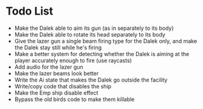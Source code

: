﻿# Todo List

* Make the Dalek able to aim its gun (as in separately to its body)
* Make the Dalek able to rotate its head separately to its body
* Give the lazer gun a single beam firing type for the Dalek only, and make the Dalek stay still while he's firing
* Make a better system for detecting whether the Dalek is aiming at the player accurately enough to fire (use raycasts)
* Add audio for the lazer gun
* Make the lazer beams look better
* Write the Ai state that makes the Dalek go outside the facility
* Write/copy code that disables the ship
* Make the Emp ship disable effect
* Bypass the old birds code to make them killable
